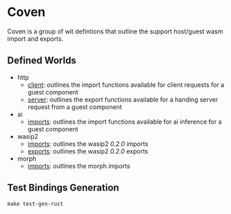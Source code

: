 # Coven

Coven is a group of wit defintions that outline the support host/guest wasm import and exports.

## Defined Worlds 

- http
    - [client](./http/client.md): outlines the import functions available for client requests for a guest component 
    - [server](.http/server.md): outlines the export functions available for a handing server request from a guest component
- ai
    - [imports](./ai/imports.md): outlines the import functions available for ai inference for a guest component 
- wasip2
    - [imports](./wasip2/imports.md): outlines the wasip2 *0.2.0* imports 
    - [exports](./wasip2/exports.md): outlines the wasip2 *0.2.0* exports 
- morph 
    - [imports](./morph/imports.md): outlines the morph imports 

## Test Bindings Generation 

`make test-gen-rust` 

